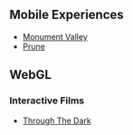 ## Mobile Experiences
- [Monument Valley](http://www.monumentvalleygame.com/)
- [Prune](http://www.prunegame.com/)

## WebGL
### Interactive Films
- [Through The Dark](https://throughthedark.withgoogle.com/)
